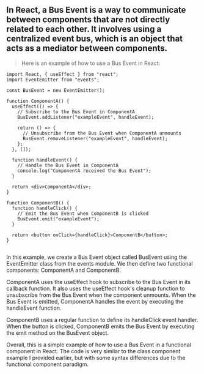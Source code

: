 ## In React, a Bus Event is a way to communicate between components that are not directly related to each other. It involves using a centralized event bus, which is an object that acts as a mediator between components.

>Here is an example of how to use a Bus Event in React:

```
import React, { useEffect } from "react";
import EventEmitter from "events";

const BusEvent = new EventEmitter();

function ComponentA() {
  useEffect(() => {
    // Subscribe to the Bus Event in ComponentA
    BusEvent.addListener("exampleEvent", handleEvent);

    return () => {
      // Unsubscribe from the Bus Event when ComponentA unmounts
      BusEvent.removeListener("exampleEvent", handleEvent);
    };
  }, []);

  function handleEvent() {
    // Handle the Bus Event in ComponentA
    console.log("ComponentA received the Bus Event");
  }

  return <div>ComponentA</div>;
}

function ComponentB() {
  function handleClick() {
    // Emit the Bus Event when ComponentB is clicked
    BusEvent.emit("exampleEvent");
  }

  return <button onClick={handleClick}>ComponentB</button>;
}


```

In this example, we create a Bus Event object called BusEvent using the EventEmitter class from the events module. We then define two functional components: ComponentA and ComponentB.

ComponentA uses the useEffect hook to subscribe to the Bus Event in its callback function. It also uses the useEffect hook's cleanup function to unsubscribe from the Bus Event when the component unmounts. When the Bus Event is emitted, ComponentA handles the event by executing the handleEvent function.

ComponentB uses a regular function to define its handleClick event handler. When the button is clicked, ComponentB emits the Bus Event by executing the emit method on the BusEvent object.

Overall, this is a simple example of how to use a Bus Event in a functional component in React. The code is very similar to the class component example I provided earlier, but with some syntax differences due to the functional component paradigm.